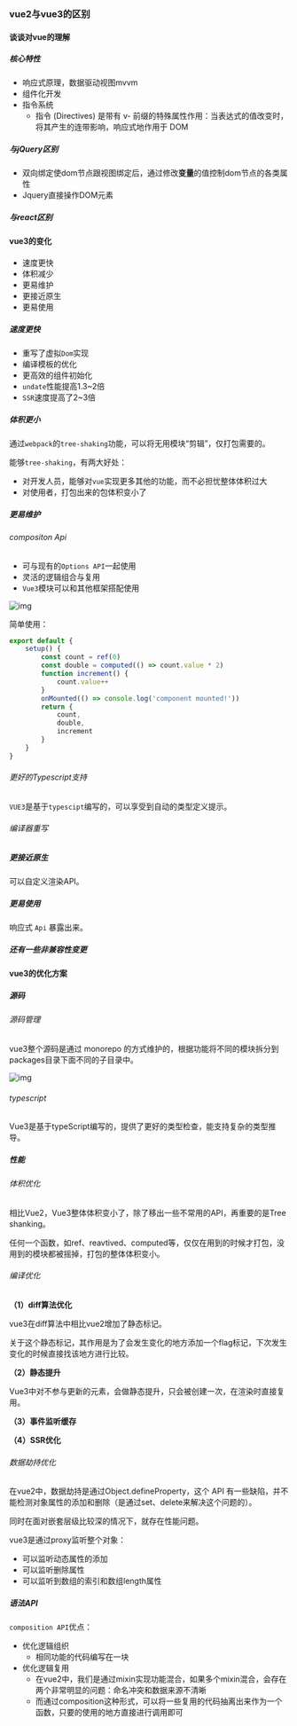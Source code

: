 ### vue2与vue3的区别

#### 谈谈对vue的理解

##### 核心特性

- 响应式原理，数据驱动视图mvvm
- 组件化开发
- 指令系统
  - 指令 (Directives) 是带有 v- 前缀的特殊属性作用：当表达式的值改变时，将其产生的连带影响，响应式地作用于 DOM

##### 与jQuery区别

- 双向绑定使dom节点跟视图绑定后，通过修改**变量**的值控制dom节点的各类属性
- Jquery直接操作DOM元素

##### 与react区别

#### vue3的变化

- 速度更快
- 体积减少
- 更易维护
- 更接近原生
- 更易使用

##### 速度更快

- 重写了虚拟`Dom`实现
- 编译模板的优化
- 更高效的组件初始化
- `undate`性能提高1.3~2倍
- `SSR`速度提高了2~3倍

##### 体积更小

通过`webpack`的`tree-shaking`功能，可以将无用模块“剪辑”，仅打包需要的。

能够`tree-shaking`，有两大好处：

- 对开发人员，能够对`vue`实现更多其他的功能，而不必担忧整体体积过大
- 对使用者，打包出来的包体积变小了

##### 更易维护

###### compositon Api

- 可与现有的`Options API`一起使用
- 灵活的逻辑组合与复用
- `Vue3`模块可以和其他框架搭配使用

![img](https://static.vue-js.com/6f67a590-5088-11eb-85f6-6fac77c0c9b3.png)

简单使用：

```javascript
export default {
    setup() {
        const count = ref(0)
        const double = computed(() => count.value * 2)
        function increment() {
            count.value++
        }
        onMounted(() => console.log('component mounted!'))
        return {
            count,
            double,
            increment
        }
    }
}
```

###### 更好的Typescript支持

`VUE3`是基于`typescipt`编写的，可以享受到自动的类型定义提示。

###### 编译器重写

##### 更接近原生

可以自定义渲染API。

##### 更易使用

响应式 `Api` 暴露出来。

##### 还有一些非兼容性变更

#### vue3的优化方案

##### 源码

###### 源码管理

vue3整个源码是通过 monorepo 的方式维护的，根据功能将不同的模块拆分到packages目录下面不同的子目录中。

![img](https://static.vue-js.com/d7c32520-5c58-11eb-ab90-d9ae814b240d.png)

###### typescript

Vue3是基于typeScript编写的，提供了更好的类型检查，能支持复杂的类型推导。

##### 性能

###### 体积优化

相比Vue2，Vue3整体体积变小了，除了移出一些不常用的API，再重要的是Tree shanking。

任何一个函数，如ref、reavtived、computed等，仅仅在用到的时候才打包，没用到的模块都被摇掉，打包的整体体积变小。

###### 编译优化

**（1）diff算法优化**

vue3在diff算法中相比vue2增加了静态标记。

关于这个静态标记，其作用是为了会发生变化的地方添加一个flag标记，下次发生变化的时候直接找该地方进行比较。

**（2）静态提升**

Vue3中对不参与更新的元素，会做静态提升，只会被创建一次，在渲染时直接复用。

**（3）事件监听缓存**

**（4）SSR优化**

###### 数据劫持优化

在vue2中，数据劫持是通过Object.defineProperty，这个 API 有一些缺陷，并不能检测对象属性的添加和删除（是通过set、delete来解决这个问题的）。

同时在面对嵌套层级比较深的情况下，就存在性能问题。

vue3是通过proxy监听整个对象：
- 可以监听动态属性的添加
- 可以监听删除属性
- 可以监听到数组的索引和数组length属性

##### 语法API

`composition API`优点：
- 优化逻辑组织
  - 相同功能的代码编写在一块
- 优化逻辑复用
  - 在vue2中，我们是通过mixin实现功能混合，如果多个mixin混合，会存在两个非常明显的问题：命名冲突和数据来源不清晰
  - 而通过composition这种形式，可以将一些复用的代码抽离出来作为一个函数，只要的使用的地方直接进行调用即可
